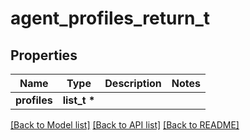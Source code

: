 # agent_profiles_return_t

## Properties
Name | Type | Description | Notes
------------ | ------------- | ------------- | -------------
**profiles** | **list_t \*** |  | 

[[Back to Model list]](../README.md#documentation-for-models) [[Back to API list]](../README.md#documentation-for-api-endpoints) [[Back to README]](../README.md)


